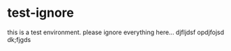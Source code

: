# test-ignore
this is a test environment. please ignore everything here...
djfljdsf
opdjfojsd
dk;fjgds
